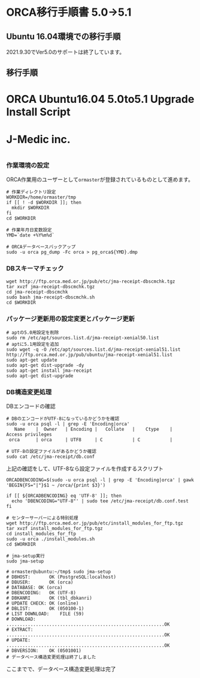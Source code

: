 # ORCA移行手順書 5.0->5.1

## Ubuntu 16.04環境での移行手順

2021.9.30でVer5.0のサポートは終了しています。

## 移行手順

# ORCA Ubuntu16.04 5.0to5.1 Upgrade Install Script
# 
# J-Medic inc.
#
#

### 作業環境の設定
ORCA作業用のユーザーとして`ormaster`が登録されているものとして進めます。
```shell
# 作業ディレクトリ設定
WORKDIR=/home/ormaster/tmp
if [[ ! -d $WORKDIR ]]; then
  mkdir $WORKDIR
fi
cd $WORKDIR

# 作業年月日変数設定
YMD=`date +%Y%m%d`

# ORCAデータベースバックアップ
sudo -u orca pg_dump -Fc orca > pg_orca${YMD}.dmp
```

### DBスキーマチェック
```shell
wget http://ftp.orca.med.or.jp/pub/etc/jma-receipt-dbscmchk.tgz
tar xvzf jma-receipt-dbscmchk.tgz
cd jma-receipt-dbscmchk
sudo bash jma-receipt-dbscmchk.sh
cd $WORKDIR
```

### パッケージ更新用の設定変更とパッケージ更新
```shell
# aptの5.0用設定を削除
sudo rm /etc/apt/sources.list.d/jma-receipt-xenial50.list
# aptに5.1用設定を追加
sudo wget -q -O /etc/apt/sources.list.d/jma-receipt-xenial51.list http://ftp.orca.med.or.jp/pub/ubuntu/jma-receipt-xenial51.list
sudo apt-get update
sudo apt-get dist-upgrade -dy
sudo apt-get install jma-receipt
sudo apt-get dist-upgrade
```

### DB構造変更処理
DBエンコードの確認
```
# DBのエンコードがUTF-8になっているかどうかを確認
sudo -u orca psql -l | grep -E 'Encoding|orca'
   Name    |  Owner   | Encoding |   Collate   |    Ctype    |   Access privileges   
 orca      | orca     | UTF8     | C           | C           |

# UTF-8の設定ファイルがあるかどうか確認
sudo cat /etc/jma-receipt/db.conf 
```

上記の確認をして、UTF-8なら設定ファイルを作成するスクリプト
```
ORCADBENCODING=$(sudo -u orca psql -l | grep -E 'Encoding|orca' | gawk 'BEGIN{FS="|"}$1 ~ /orca/{print $3}')

if [[ ${ORCADBENCODING} eq 'UTF-8' ]]; then
  echo 'DBENCODING="UTF-8"' | sudo tee /etc/jma-receipt/db.conf.test
fi
```

```
# センターサーバーによる特別処理
wget http://ftp.orca.med.or.jp/pub/etc/install_modules_for_ftp.tgz 
tar xvzf install_modules_for_ftp.tgz
cd install_modules_for_ftp
sudo -u orca ./install_modules.sh
cd $WORKDIR

# jma-setup実行
sudo jma-setup

# ormaster@ubuntu:~/tmp$ sudo jma-setup
# DBHOST:		OK (PostgreSQL:localhost)
# DBUSER:		OK (orca)
# DATABASE:	OK (orca)
# DBENCODING:	OK (UTF-8)
# DBKANRI		OK (tbl_dbkanri)
# UPDATE CHECK:	OK (online)
# DBLIST:		OK (050100-1)
# LIST DOWNLOAD:	FILE (59)
# DOWNLOAD:	...........................................................OK
# EXTRACT:	...........................................................OK
# UPDATE:	...........................................................OK
# DBVERSION:	OK (0501001)
# データベース構造変更処理は終了しました
```

ここまでで、データベース構造変更処理は完了


